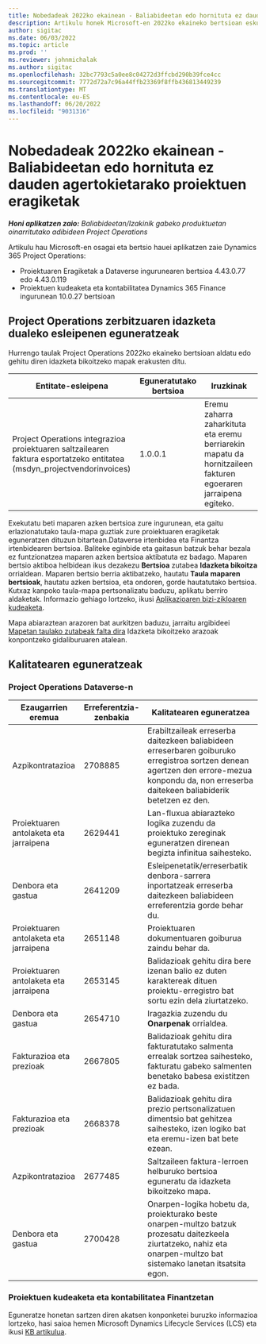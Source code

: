 ```yaml
---
title: Nobedadeak 2022ko ekainean - Baliabideetan edo hornituta ez dauden agertokietarako proiektuen eragiketak
description: Artikulu honek Microsoft-en 2022ko ekaineko bertsioan eskuragarri dauden kalitate eguneratzeei buruzko informazioa eskaintzen du Dynamics 365 Project Operations baliabideetan/ez hornituta oinarritutako eszenatokietarako.
author: sigitac
ms.date: 06/03/2022
ms.topic: article
ms.prod: ''
ms.reviewer: johnmichalak
ms.author: sigitac
ms.openlocfilehash: 32bc7793c5a0ee8c04272d3ffcbd290b39fce4cc
ms.sourcegitcommit: 7772d72a7c96a44ffb23369f8ffb436813449239
ms.translationtype: MT
ms.contentlocale: eu-ES
ms.lasthandoff: 06/20/2022
ms.locfileid: "9031316"
---
```

# <a name="whats-new-june-2022---project-operations-for-resourcenon-stocked-based-scenarios"></a>Nobedadeak 2022ko ekainean - Baliabideetan edo hornituta ez dauden agertokietarako proiektuen eragiketak

_**Honi aplikatzen zaio:** Baliabideetan/Izakinik gabeko produktuetan oinarritutako adibideen Project Operations_

Artikulu hau Microsoft-en osagai eta bertsio hauei aplikatzen zaie Dynamics 365 Project Operations:

- Proiektuaren Eragiketak a Dataverse ingurunearen bertsioa 4.43.0.77 edo 4.43.0.119
- Proiektuen kudeaketa eta kontabilitatea Dynamics 365 Finance ingurunean 10.0.27 bertsioan

## <a name="project-operations-dual-write-maps-updates"></a>Project Operations zerbitzuaren idazketa dualeko esleipenen eguneratzeak

Hurrengo taulak Project Operations 2022ko ekaineko bertsioan aldatu edo gehitu diren idazketa bikoitzeko mapak erakusten ditu.

| Entitate-esleipena | Eguneratutako bertsioa | Iruzkinak |
| --- | --- | --- |
| Project Operations integrazioa proiektuaren saltzailearen faktura esportatzeko entitatea (msdyn_projectvendorinvoices) | 1.0.0.1 | Eremu zaharra zaharkituta eta eremu berriarekin mapatu da hornitzaileen fakturen egoeraren jarraipena egiteko. |

Exekutatu beti maparen azken bertsioa zure ingurunean, eta gaitu erlazionatutako taula-mapa guztiak zure proiektuaren eragiketak eguneratzen dituzun bitartean.Dataverse irtenbidea eta Finantza irtenbidearen bertsioa. Baliteke eginbide eta gaitasun batzuk behar bezala ez funtzionatzea maparen azken bertsioa aktibatuta ez badago. Maparen bertsio aktiboa helbidean ikus dezakezu **Bertsioa** zutabea **Idazketa bikoitza** orrialdean. Maparen bertsio berria aktibatzeko, hautatu **Taula maparen bertsioak**, hautatu azken bertsioa, eta ondoren, gorde hautatutako bertsioa. Kutxaz kanpoko taula-mapa pertsonalizatu baduzu, aplikatu berriro aldaketak. Informazio gehiago lortzeko, ikusi [Aplikazioaren bizi-zikloaren kudeaketa](/dynamics365/fin-ops-core/dev-itpro/data-entities/dual-write/app-lifecycle-management).

Mapa abiaraztean arazoren bat aurkitzen baduzu, jarraitu argibideei [Mapetan taulako zutabeak falta dira](/dynamics365/fin-ops-core/dev-itpro/data-entities/dual-write/dual-write-troubleshooting-finops-upgrades#missing-table-columns-issue-on-maps) Idazketa bikoitzeko arazoak konpontzeko gidaliburuaren atalean.

## <a name="quality-updates"></a>Kalitatearen eguneratzeak

### <a name="project-operations-on-dataverse"></a>Project Operations Dataverse-n

| Ezaugarrien eremua | Erreferentzia-zenbakia | Kalitatearen eguneratzea |
| --- | --- | --- |
| Azpikontratazioa | 2708885 | Erabiltzaileak erreserba daitezkeen baliabideen erreserbaren goiburuko erregistroa sortzen denean agertzen den errore-mezua konpondu da, non erreserba daitekeen baliabiderik betetzen ez den. |
| Proiektuaren antolaketa eta jarraipena | 2629441 | Lan-fluxua abiarazteko logika zuzendu da proiektuko zereginak eguneratzen direnean begizta infinitua saihesteko. |
| Denbora eta gastua | 2641209 | Esleipenetatik/erreserbatik denbora-sarrera inportatzeak erreserba daitezkeen baliabideen erreferentzia gorde behar du. |
| Proiektuaren antolaketa eta jarraipena | 2651148 | Proiektuaren dokumentuaren goiburua zaindu behar da.|
| Proiektuaren antolaketa eta jarraipena | 2653145 | Balidazioak gehitu dira bere izenan balio ez duten karaktereak dituen proiektu-erregistro bat sortu ezin dela ziurtatzeko. |
| Denbora eta gastua | 2654710 | Iragazkia zuzendu du **Onarpenak** orrialdea. |
| Fakturazioa eta prezioak | 2667805 | Balidazioak gehitu dira fakturatutako salmenta errealak sortzea saihesteko, fakturatu gabeko salmenten benetako babesa existitzen ez bada. |
| Fakturazioa eta prezioak | 2668378 | Balidazioak gehitu dira prezio pertsonalizatuen dimentsio bat gehitzea saihesteko, izen logiko bat eta eremu-izen bat bete ezean. |
| Azpikontratazioa | 2677485 | Saltzaileen faktura-lerroen helburuko bertsioa eguneratu da idazketa bikoitzeko mapa. |
| Denbora eta gastua | 2700428 | Onarpen-logika hobetu da, proiekturako beste onarpen-multzo batzuk prozesatu daitezkeela ziurtatzeko, nahiz eta onarpen-multzo bat sistemako lanetan itsatsita egon. |

### <a name="project-management-and-accounting-in-finance"></a>Proiektuen kudeaketa eta kontabilitatea Finantzetan

Eguneratze honetan sartzen diren akatsen konponketei buruzko informazioa lortzeko, hasi saioa hemen Microsoft Dynamics Lifecycle Services (LCS) eta ikusi [KB artikulua](https://fix.lcs.dynamics.com/Issue/Details?bugId=673271).
